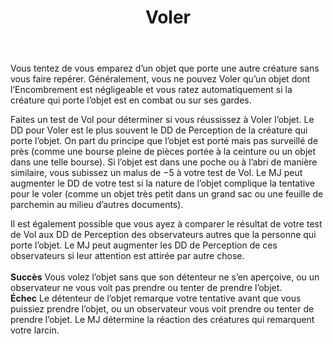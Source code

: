 ﻿---
# ATTENTION : Ne modifiez pas ce fichier
# Ce fichier est généré automatiquement par un script d'après les données du module Foundry VTT officiel et de sa traduction
title: Voler
titleEn: Steal
id: RDXXE7wMrSPCLv5k
group: actions
---
<p><span id="ctl00_MainContent_DetailedOutput">Vous tentez de vous emparez d’un objet que porte une autre créature sans vous faire repérer. Généralement, vous ne pouvez Voler qu’un objet dont l’Encombrement est négligeable et vous ratez automatiquement si la créature qui porte l’objet est en combat ou sur ses gardes.<br></span></p><p><span id="ctl00_MainContent_DetailedOutput">Faites un test de Vol pour déterminer si vous réussissez à Voler l’objet. Le DD pour Voler est le plus souvent le DD de Perception de la créature qui porte l’objet. On part du principe que l’objet est porté mais pas surveillé de près (comme une bourse pleine de pièces portée à la ceinture ou un objet dans une telle bourse). Si l’objet est dans une poche ou à l’abri de manière similaire, vous subissez un malus de −5 à votre test de Vol. Le MJ peut augmenter le DD de votre test si la nature de l’objet complique la tentative pour le voler (comme un objet très petit dans un grand sac ou une feuille de parchemin au milieu d’autres documents).<br></span></p><p><span id="ctl00_MainContent_DetailedOutput">Il est également possible que vous ayez à comparer le résultat de votre test de Vol aux DD de Perception des observateurs autres que la personne qui porte l’objet. Le MJ peut augmenter les DD de Perception de ces observateurs si leur attention est attirée par autre chose.<br><br><strong>Succès</strong>  Vous volez l’objet sans que son détenteur ne s’en aperçoive, ou un observateur ne vous voit pas prendre ou tenter de prendre l’objet.<br><strong>Échec</strong>  Le détenteur de l’objet remarque votre tentative avant que vous puissiez prendre l’objet, ou un observateur vous voit prendre ou tenter de prendre l’objet. Le MJ détermine la réaction des créatures qui remarquent votre larcin.</span></p>
